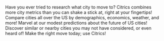 Have you ever tried to research what city to move to?
Citrics combines more city metrics than you can shake a stick at, right at your fingertips!
Compare cities all over the US by demographics, economics, weather, and more!
Marvel at our modest predictions about the future of US cities!
Discover similar or nearby cities you may not have considered, or even heard of!
Make the right move today; use Citrics!
